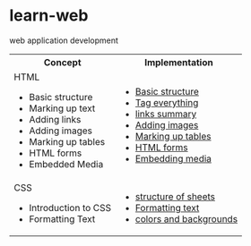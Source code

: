 # learn-web

web application development


<table>
	<tr>
		<th> Concept </th>
		<th> Implementation </th>
	</tr>
	<tr>
		<td> 
			HTML
			<ul>
				<li>Basic structure </li>
				<li>Marking up text </li>
				<li>Adding links </li>
				<li>Adding images </li>
				<li>Marking up tables </li>
				<li>HTML forms </li>
				<li>Embedded Media </li>
			 </ul>
		</td>
		<td> <ul>
				<li> <a href="ch04/README.md"> Basic structure</a> </li>
				<li> <a href="ch05/README.md"> Tag everything</a> </li>
				<li> <a href="ch06/README.md"> links summary </a> </li>
				<li> <a href="ch07/README.md"> Adding images </a> </li>
				<li> <a href="ch08/README.md"> Marking up tables </a> </li>
				<li> <a href="ch09/README.md"> HTML forms </a> </li>
				<li> <a href="ch10/README.md"> Embedding media </a> </li>
			 </ul>
		</td>
	</tr>
	<tr>
		<td>
		CSS
		<ul>
			<li> Introduction to CSS </li>
			<li> Formatting Text </li>
		</ul>
		</td>
		<td>
			<ul>
			<li> <a href="ch11/README.md"> structure of sheets </a> </li>
			<li> <a href="ch12/README.md"> Formatting text </a> </li>
			<li> <a href="ch13/README.md"> colors and backgrounds </a> </li>
			</ul>
		</td>
	</tr>


</table>
